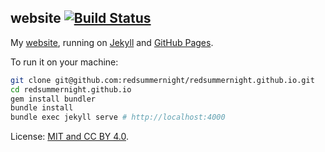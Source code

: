 ## website [![Build Status](https://travis-ci.org/redsummernight/redsummernight.github.io.svg?branch=master)][travis]

[travis]: https://travis-ci.org/redsummernight/redsummernight.github.io

My [website](http://redsummernight.github.io/), running on [Jekyll](http://jekyllrb.org) and [GitHub Pages](http://pages.github.com).

To run it on your machine:

```sh
git clone git@github.com:redsummernight/redsummernight.github.io.git
cd redsummernight.github.io
gem install bundler
bundle install
bundle exec jekyll serve # http://localhost:4000
```

License: [MIT and CC BY 4.0](http://redsummernight.github.io/credits/).
